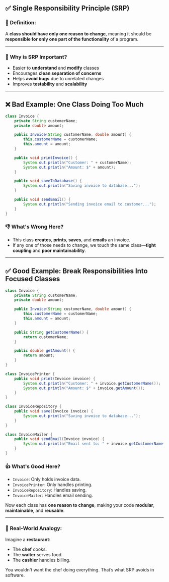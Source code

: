 ## ✅ **Single Responsibility Principle (SRP)**

### 🔹 **Definition:**

A **class should have only one reason to change**, meaning it should be **responsible for only one part of the functionality** of a program.

---

### 🔸 **Why is SRP Important?**

- Easier to **understand** and **modify** classes
- Encourages **clean separation of concerns**
- Helps **avoid bugs** due to unrelated changes
- Improves **testability** and **scalability**

---

## ❌ **Bad Example: One Class Doing Too Much**

```java
class Invoice {
    private String customerName;
    private double amount;

    public Invoice(String customerName, double amount) {
        this.customerName = customerName;
        this.amount = amount;
    }

    public void printInvoice() {
        System.out.println("Customer: " + customerName);
        System.out.println("Amount: $" + amount);
    }

    public void saveToDatabase() {
        System.out.println("Saving invoice to database...");
    }

    public void sendEmail() {
        System.out.println("Sending invoice email to customer...");
    }
}
```

### 👎 What's Wrong Here?

- This class **creates**, **prints**, **saves**, and **emails** an invoice.
- If any one of those needs to change, we touch the same class—**tight coupling** and **poor maintainability**.

---

## ✅ **Good Example: Break Responsibilities Into Focused Classes**

```java
class Invoice {
    private String customerName;
    private double amount;

    public Invoice(String customerName, double amount) {
        this.customerName = customerName;
        this.amount = amount;
    }

    public String getCustomerName() {
        return customerName;
    }

    public double getAmount() {
        return amount;
    }
}

class InvoicePrinter {
    public void print(Invoice invoice) {
        System.out.println("Customer: " + invoice.getCustomerName());
        System.out.println("Amount: $" + invoice.getAmount());
    }
}

class InvoiceRepository {
    public void save(Invoice invoice) {
        System.out.println("Saving invoice to database...");
    }
}

class InvoiceMailer {
    public void sendEmail(Invoice invoice) {
        System.out.println("Email sent to: " + invoice.getCustomerName());
    }
}
```

### 👍 What's Good Here?

- `Invoice`: Only holds invoice data.
- `InvoicePrinter`: Only handles printing.
- `InvoiceRepository`: Handles saving.
- `InvoiceMailer`: Handles email sending.

Now each class has **one reason to change**, making your code **modular**, **maintainable**, and **reusable**.

---

### 🔸 **Real-World Analogy:**

Imagine a **restaurant**:

- The **chef** cooks.
- The **waiter** serves food.
- The **cashier** handles billing.

You wouldn't want the chef doing everything. That’s what SRP avoids in software.

